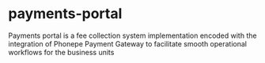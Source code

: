 # payments-portal
Payments portal is a fee collection system implementation encoded with the integration of Phonepe Payment Gateway to facilitate smooth operational workflows for the business units
